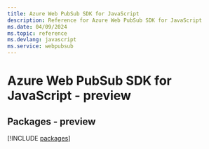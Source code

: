 ```yaml
---
title: Azure Web PubSub SDK for JavaScript
description: Reference for Azure Web PubSub SDK for JavaScript
ms.date: 04/09/2024
ms.topic: reference
ms.devlang: javascript
ms.service: webpubsub
---
```

# Azure Web PubSub SDK for JavaScript - preview
## Packages - preview
[!INCLUDE [packages](web-pubsub-index.md)]